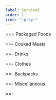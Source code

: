 ```yaml
---
label: Survival
order: 1
icon: ":pray:"
---
```


=== Packaged Foods

==- Cooked Meats

==- Drinks

==- Clothes

==- Backpacks

==- Miscellaneous

==-